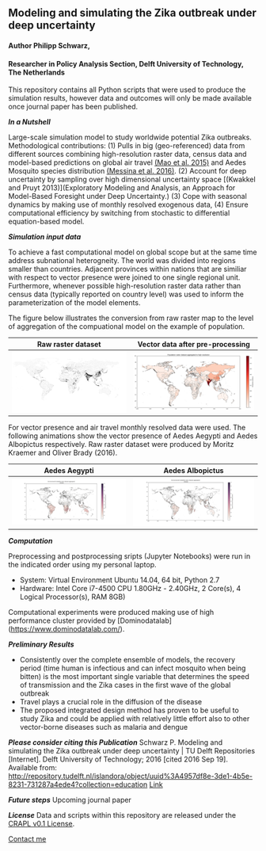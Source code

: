 ## Modeling and simulating the Zika outbreak under deep uncertainty

#### Author Philipp Schwarz, 

#### Researcher in Policy Analysis Section, Delft University of Technology, The Netherlands

This repository contains all Python scripts that were used to produce the simulation results, however data and outcomes will only be made available once journal paper has been published.

***In a Nutshell*** 

Large-scale simulation model to study worldwide potential Zika outbreaks. 
Methodological contributions: (1) Pulls in big (geo-referenced) data from different sources combining high-resolution raster data, census data and model-based predictions on global air travel [(Mao et al. 2015)](https://dx.doi.org/10.7554/eLife.15272) and Aedes Mosquito species distribution [(Messina et al. 2016)](https://dx.doi.org/10.7554/eLife.15272). (2) Account for deep uncertainty by sampling over high dimensional uncertainty space [(Kwakkel and Pruyt 2013)](Exploratory Modeling and Analysis, an Approach for Model-Based Foresight under Deep Uncertainty.) (3) Cope with seasonal dynamics by making use of monthly resolved exogenous data, (4) Ensure computational efficiency by switching from stochastic to differential equation-based model.


***Simulation input data***

To achieve a fast computational model on global scope but at the same time address subnational heterogneity. The world was divided into regions smaller than countries. Adjacent provinces within nations that are similiar with respect to vector presence were joined to one single regional unit. Furthermore, whenever possible high-resolution raster data rather than census data (typically reported on country level) was used to inform the parameterization of the model elements.

The figure below illustrates the conversion from raw raster map to the level of aggregation of the compuational model on the example of population.

Raw raster dataset         |  Vector data after pre-processing
:-------------------------:|:-------------------------:
<img src="figs/population_raster_data.png" width="420"/>  |  <img src="figs/population_aggregated_low_Res_hig_res.png" width="420"/> 

For vector presence and air travel monthly resolved data were used. The following animations show the vector presence of Aedes Aegypti and Aedes Albopictus respectively. Raw raster dataset were produced by Moritz Kraemer and Oliver Brady (2016).

Aedes Aegypti         |  Aedes Albopictus
:-------------------------:|:-------------------------:
<img src="figs/Animation_Aegypti_v2.gif" width="600"/>  |  <img src="figs/Animation_Albopictus_v2.gif" width="600"/> 


***Computation***

Preprocessing and postprocessing sripts (Jupyter Notebooks) were run in the indicated order using my personal laptop. 
* System: Virtual Environment Ubuntu 14.04, 64 bit, Python 2.7
* Hardware: Intel Core i7-4500 CPU 1.80GHz - 2.40GHz, 2 Core(s), 4 Logical Processor(s), RAM 8GB)

Computational experiments were produced making use of high performance cluster provided by [Dominodatalab] (https://www.dominodatalab.com/). 


***Preliminary Results***
* Consistently over the complete ensemble of models, the recovery period (time human is infectious and can infect mosquito when being bitten) is the most important single variable that determines the speed of transmission and the Zika cases in the first wave of the global outbreak
* Travel plays a crucial role in the diffusion of the disease 
* The proposed integrated design method has proven to be useful to study Zika and could be applied with relatively little effort also to other vector-borne diseases such as malaria and dengue

***Please consider citing this Publication***
Schwarz P. Modeling and simulating the Zika outbreak under deep uncertainty | TU Delft Repositories [Internet]. Delft University of Technology; 2016 [cited 2016 Sep 19]. Available from: http://repository.tudelft.nl/islandora/object/uuid%3A4957df8e-3de1-4b5e-8231-731287a4ede4?collection=education
[Link](http://repository.tudelft.nl/islandora/object/uuid:4957df8e-3de1-4b5e-8231-731287a4ede4?collection=education)

***Future steps***
Upcoming journal paper

***License***
Data and scripts within this repository are released under the [CRAPL v0.1 License](http://matt.might.net/articles/crapl/).

[Contact me](philipp.schw@gmail.com)
